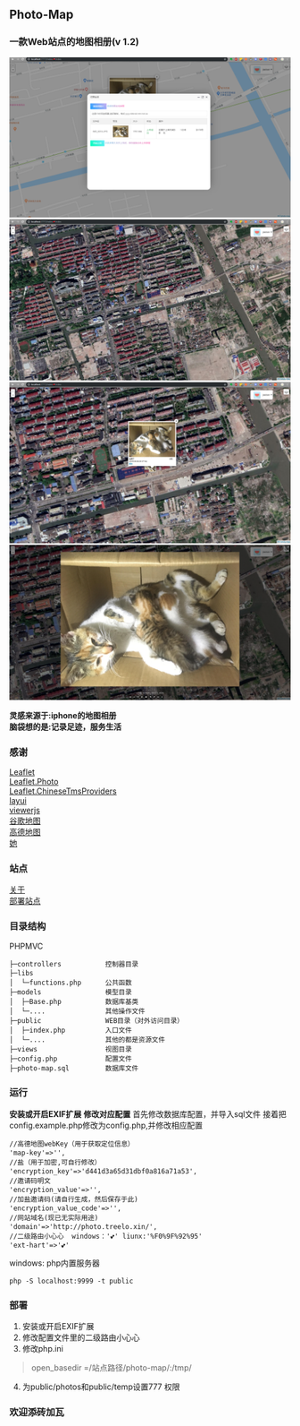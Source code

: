 ## Photo-Map
### 一款Web站点的地图相册(v 1.2)
![](./public/readme1.png)
![](./public/readme2.png)
![](./public/readme3.png)
![](./public/readme4.png)

**灵感来源于:iphone的地图相册**<br>
**脑袋想的是:记录足迹，服务生活**<br>
### 感谢
[Leaflet](https://github.com/Leaflet/Leaflet)<br>
[Leaflet.Photo](https://github.com/turban/Leaflet.Photo)<br>
[Leaflet.ChineseTmsProviders](https://github.com/htoooth/Leaflet.ChineseTmsProviders)<br>
[layui](https://www.layui.com/)<br>
[viewerjs](https://github.com/fengyuanchen/viewerjs/)<br>
[谷歌地图]()<br>
[高德地图](https://www.amap.com/)<br>
[她]()
### 站点
[关于](https://blog.treelo.xin/2019/06/09/photo-map/)<br>
[部署站点](https://photo.treelo.xin/)<br>

### 目录结构
PHPMVC
~~~
├─controllers           控制器目录
├─libs                  
│  └─functions.php      公共函数   
├─models                模型目录
│  ├─Base.php           数据库基类    
│  └─....               其他操作文件
├─public                WEB目录（对外访问目录）
│  ├─index.php          入口文件      
│  └─....               其他的都是资源文件
├─views                 视图目录
├─config.php            配置文件
├─photo-map.sql         数据库文件
~~~
### 运行
**安装或开启EXIF扩展**
**修改对应配置**
首先修改数据库配置，并导入sql文件
接着把config.example.php修改为config.php,并修改相应配置
~~~
//高德地图webKey（用于获取定位信息）
'map-key'=>'',
//盐（用于加密,可自行修改）
'encryption_key'=>'d441d3a65d31dbf0a816a71a53',
//邀请码明文
'encryption_value'=>'',
//加盐邀请码(请自行生成，然后保存于此)
'encryption_value_code'=>'',
//网站域名(现已无实际用途)
'domain'=>'http://photo.treelo.xin/',
//二级路由小心心  windows：'💕' liunx:'%F0%9F%92%95'
'ext-hart'=>'💕'
~~~
windows:
php内置服务器
~~~
php -S localhost:9999 -t public
~~~
### 部署
1. 安装或开启EXIF扩展
2. 修改配置文件里的二级路由小心心
3. 修改php.ini
>open_basedir =/站点路径/photo-map/:/tmp/
4. 为public/photos和public/temp设置777 权限
### 欢迎添砖加瓦

